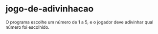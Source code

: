 # jogo-de-adivinhacao
O programa escolhe um número de 1 a 5, e o jogador deve adivinhar qual número foi escolhido.
